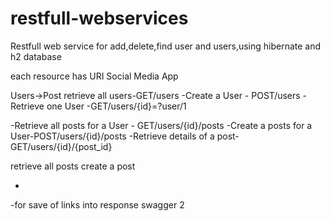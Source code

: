 # restfull-webservices
Restfull web service for add,delete,find user and users,using hibernate and h2 database


each resource has URI
Social Media App

Users->Post
retrieve all users-GET/users
-Create a User - POST/users
-Retrieve one User -GET/users/{id}=?user/1

-Retrieve all posts for a  User - GET/users/{id}/posts
-Create a posts for a User-POST/users/{id}/posts
-Retrieve details of a post-GET/users/{id}/{post_id}

retrieve all posts
create a post

+

 -for save of links into response
swagger 2

